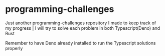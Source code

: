 # programming-challenges
Just another programming-challenges repository I made to keep track of my progress |  I will try to solve each problem in both Typescript(Deno) and Rust

Remember to have Deno already installed to run the Typescript solutions properly
